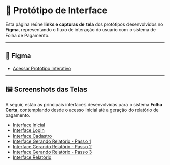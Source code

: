 # 🎨 Protótipo de Interface

Esta página reúne **links e capturas de tela** dos protótipos desenvolvidos no **Figma**, representando o fluxo de interação do usuário com o sistema de Folha de Pagamento.

---

## 🔗 Figma

- [Acessar Protótipo Interativo](https://www.figma.com/proto/2emrJJUe0NyGwPTNRoU5Z8/PM?node-id=0-1&t=EcM7XuKX2jwSqtR1-1)

---

## 🖼️ Screenshots das Telas

A seguir, estão as principais interfaces desenvolvidas para o sistema **Folha Certa**, contemplando desde o acesso inicial até a geração do relatório de pagamento.

- [Interface Inicial](./assets/prototipo/folha-certa-pagina-inicial.png)
- [Interface Login](./assets/prototipo/folha-certa-login.png)
- [Interface Cadastro](./assets/prototipo/folha-certa-cadastro.png)
- [Interface Gerando Relatório - Passo 1](./assets/prototipo/folha-certa-dados-iniciais.png)
- [Interface Gerando Relatório - Passo 2](./assets/prototipo/folha-certa-adicionais.png)
- [Interface Gerando Relatório - Passo 3](./assets/prototipo/folha-certa-beneficios-e-deducoes.png)
- [Interface Relatório](./assets/prototipo/folha-certa-relatorio.png)
